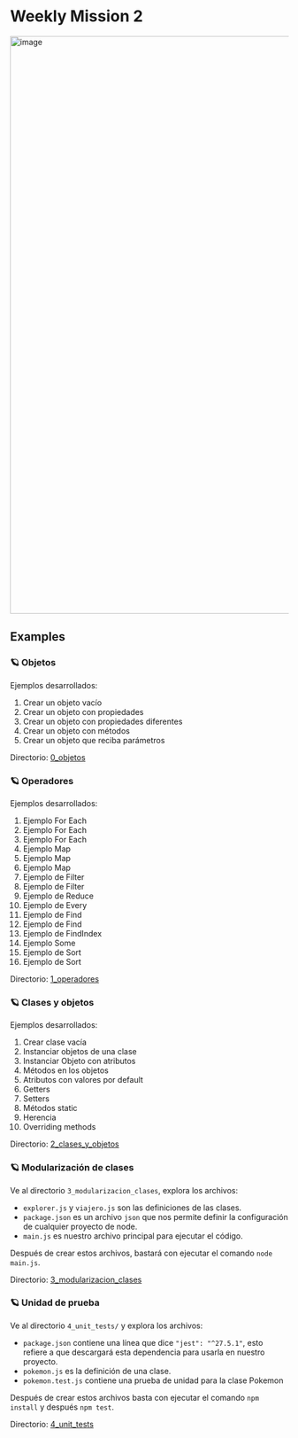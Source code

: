 # Weekly Mission 2
<img width="1043" alt="image" src="https://user-images.githubusercontent.com/17634377/162600369-e2729ac1-d2c0-4893-ad45-0d5c40e4a479.png">

## Examples
### 🪐 Objetos
 Ejemplos desarrollados:
 1. Crear un objeto vacío
 2. Crear un objeto con propiedades
 3. Crear un objeto con propiedades diferentes
 4. Crear un objeto con métodos
 5. Crear un objeto que reciba parámetros

Directorio: [0_objetos](https://github.com/DanielaBeltranCruz/Playbook-Node.js/tree/main/weekly_mission_2/examples/0_objetos)

### 🪐 Operadores
 Ejemplos desarrollados:
 1. Ejemplo For Each
 2. Ejemplo For Each
 3. Ejemplo For Each
 4. Ejemplo Map
 5. Ejemplo Map
 6. Ejemplo Map
 7. Ejemplo de Filter
 8. Ejemplo de Filter
 9. Ejemplo de Reduce
 10. Ejemplo de Every
 11. Ejemplo de Find
 12. Ejemplo de Find
 13. Ejemplo de FindIndex
 14. Ejemplo Some
 15. Ejemplo de Sort
 16. Ejemplo de Sort
 
Directorio: [1_operadores](https://github.com/DanielaBeltranCruz/Playbook-Node.js/tree/main/weekly_mission_2/examples/1_operadores)

### 🪐 Clases y objetos
Ejemplos desarrollados:
1. Crear clase vacía
 2. Instanciar objetos de una clase
 3. Instanciar Objeto con atributos
 4. Métodos en los objetos
 5. Atributos con valores por default
 6. Getters
 7. Setters
 8. Métodos static
 9. Herencia
 10. Overriding methods

Directorio: [2_clases_y_objetos](https://github.com/DanielaBeltranCruz/Playbook-Node.js/tree/main/weekly_mission_2/examples/2_clases_y_objetos)

### 🪐 Modularización de clases
 Ve al directorio `3_modularizacion_clases`, explora los archivos:
 - `explorer.js` y `viajero.js` son las definiciones de las clases.
 - `package.json` es un archivo `json` que nos permite definir la configuración de cualquier proyecto de node.
 - `main.js` es nuestro archivo principal para ejecutar el código.

 Después de crear estos archivos, bastará con ejecutar el comando `node main.js`.
 
Directorio: [3_modularizacion_clases](https://github.com/DanielaBeltranCruz/Playbook-Node.js/tree/main/weekly_mission_2/examples/3_modularizacion_clases)

### 🪐 Unidad de prueba
Ve al directorio `4_unit_tests/` y explora los archivos:
 - `package.json` contiene una línea que dice `"jest": "^27.5.1"`, esto refiere a que descargará esta dependencia para usarla en nuestro proyecto.
 - `pokemon.js` es la definición de una clase.
 - `pokemon.test.js` contiene una prueba de unidad para la clase Pokemon

 Después de crear estos archivos basta con ejecutar el comando `npm install` y después `npm test`.
 
Directorio: [4_unit_tests](https://github.com/DanielaBeltranCruz/Playbook-Node.js/tree/main/weekly_mission_2/examples/4_unit_tests)



